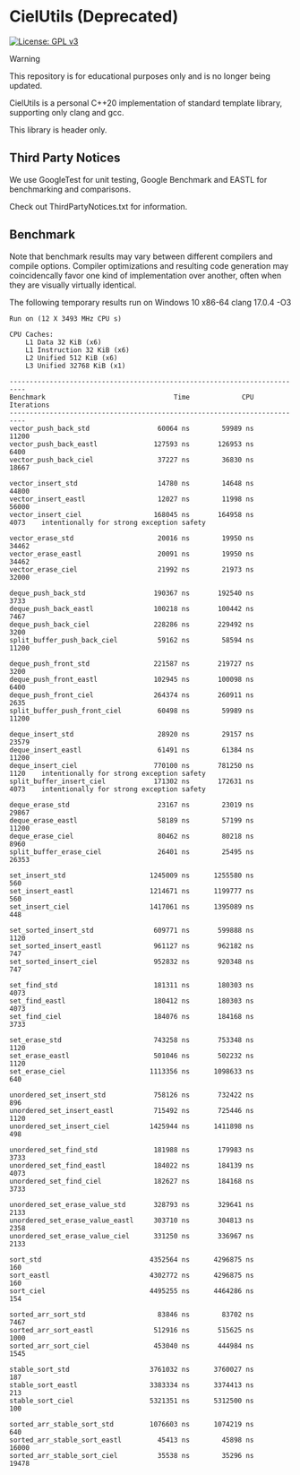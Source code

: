 # CielUtils (Deprecated)

[![License: GPL v3](https://img.shields.io/badge/License-GPLv3-blue.svg)](https://www.gnu.org/licenses/gpl-3.0)

> [!WARNING]
> This repository is for educational purposes only and is no longer being updated.

CielUtils is a personal C++20 implementation of standard template library, supporting only clang and gcc.

This library is header only.

## Third Party Notices

We use GoogleTest for unit testing, Google Benchmark and EASTL for benchmarking and comparisons.

Check out ThirdPartyNotices.txt for information.

## Benchmark

Note that benchmark results may vary between different compilers and compile options. Compiler optimizations and resulting code generation may coincidencally favor one kind of implementation over another, often when they are visually virtually identical.

The following temporary results run on Windows 10 x86-64 clang 17.0.4 -O3

```
Run on (12 X 3493 MHz CPU s)

CPU Caches:
    L1 Data 32 KiB (x6)
    L1 Instruction 32 KiB (x6)
    L2 Unified 512 KiB (x6)
    L3 Unified 32768 KiB (x1)

--------------------------------------------------------------------------
Benchmark                                Time             CPU   Iterations
--------------------------------------------------------------------------
vector_push_back_std                 60064 ns        59989 ns        11200
vector_push_back_eastl              127593 ns       126953 ns         6400
vector_push_back_ciel                37227 ns        36830 ns        18667

vector_insert_std                    14780 ns        14648 ns        44800
vector_insert_eastl                  12027 ns        11998 ns        56000
vector_insert_ciel                  168045 ns       164958 ns         4073    intentionally for strong exception safety

vector_erase_std                     20016 ns        19950 ns        34462
vector_erase_eastl                   20091 ns        19950 ns        34462
vector_erase_ciel                    21992 ns        21973 ns        32000

deque_push_back_std                 190367 ns       192540 ns         3733
deque_push_back_eastl               100218 ns       100442 ns         7467
deque_push_back_ciel                228286 ns       229492 ns         3200
split_buffer_push_back_ciel          59162 ns        58594 ns        11200

deque_push_front_std                221587 ns       219727 ns         3200
deque_push_front_eastl              102945 ns       100098 ns         6400
deque_push_front_ciel               264374 ns       260911 ns         2635
split_buffer_push_front_ciel         60498 ns        59989 ns        11200

deque_insert_std                     28920 ns        29157 ns        23579
deque_insert_eastl                   61491 ns        61384 ns        11200
deque_insert_ciel                   770100 ns       781250 ns         1120    intentionally for strong exception safety
split_buffer_insert_ciel            171302 ns       172631 ns         4073    intentionally for strong exception safety

deque_erase_std                      23167 ns        23019 ns        29867
deque_erase_eastl                    58189 ns        57199 ns        11200
deque_erase_ciel                     80462 ns        80218 ns         8960
split_buffer_erase_ciel              26401 ns        25495 ns        26353

set_insert_std                     1245009 ns      1255580 ns          560
set_insert_eastl                   1214671 ns      1199777 ns          560
set_insert_ciel                    1417061 ns      1395089 ns          448

set_sorted_insert_std               609771 ns       599888 ns         1120
set_sorted_insert_eastl             961127 ns       962182 ns          747
set_sorted_insert_ciel              952832 ns       920348 ns          747

set_find_std                        181311 ns       180303 ns         4073
set_find_eastl                      180412 ns       180303 ns         4073
set_find_ciel                       184076 ns       184168 ns         3733

set_erase_std                       743258 ns       753348 ns         1120
set_erase_eastl                     501046 ns       502232 ns         1120
set_erase_ciel                     1113356 ns      1098633 ns          640

unordered_set_insert_std            758126 ns       732422 ns          896
unordered_set_insert_eastl          715492 ns       725446 ns         1120
unordered_set_insert_ciel          1425944 ns      1411898 ns          498

unordered_set_find_std              181988 ns       179983 ns         3733
unordered_set_find_eastl            184022 ns       184139 ns         4073
unordered_set_find_ciel             182627 ns       184168 ns         3733

unordered_set_erase_value_std       328793 ns       329641 ns         2133
unordered_set_erase_value_eastl     303710 ns       304813 ns         2358
unordered_set_erase_value_ciel      331250 ns       336967 ns         2133

sort_std                           4352564 ns      4296875 ns          160
sort_eastl                         4302772 ns      4296875 ns          160
sort_ciel                          4495255 ns      4464286 ns          154

sorted_arr_sort_std                  83846 ns        83702 ns         7467
sorted_arr_sort_eastl               512916 ns       515625 ns         1000
sorted_arr_sort_ciel                453040 ns       444984 ns         1545

stable_sort_std                    3761032 ns      3760027 ns          187
stable_sort_eastl                  3383334 ns      3374413 ns          213
stable_sort_ciel                   5321351 ns      5312500 ns          100

sorted_arr_stable_sort_std         1076603 ns      1074219 ns          640
sorted_arr_stable_sort_eastl         45413 ns        45898 ns        16000
sorted_arr_stable_sort_ciel          35538 ns        35296 ns        19478
```
